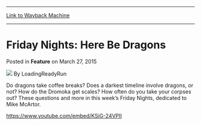 
---
[Link to Wayback Machine](https://web.archive.org/web/20150329092503/http://magic.wizards.com/en/articles/archive/feature/friday-nights-here-be-dragons-2015-03-27)

[_metadata_:wayback_url]:- "http://magic.wizards.com/en/articles/archive/feature/friday-nights-here-be-dragons-2015-03-27"
[_metadata_:wayback_raw_url]:- "https://web.archive.org/web/20150329092503id_/http://magic.wizards.com/en/articles/archive/feature/friday-nights-here-be-dragons-2015-03-27"
[_metadata_:wayback_capture_timestamp]:- "2015-03-29 09:25:03+00:00"
[_metadata_:generator]:- "Drupal 7 (http://drupal.org)"
[_metadata_:description]:- "Grant and Katelin don’t really believe this alternate timeline stuff. Graham is dubious as well."
---


Friday Nights: Here Be Dragons
==============================



 Posted in **Feature**
 on March 27, 2015 






![](https://media.magic.wizards.com/styles/auth_small/public/images/person/lrrbiopic.png)
By LoadingReadyRun










Do dragons take coffee breaks? Does a darkest timeline involve dragons, or not? How do the Dromoka get scales? How often do you take your corpses out? These questions and more in this week’s Friday Nights, dedicated to Mike McArtor.


<https://www.youtube.com/embed/KSiG-24VPII>







